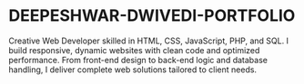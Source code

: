# DEEPESHWAR-DWIVEDI-PORTFOLIO
Creative Web Developer skilled in HTML, CSS, JavaScript, PHP, and SQL. I build responsive, dynamic websites with clean code and optimized performance. From front-end design to back-end logic and database handling, I deliver complete web solutions tailored to client needs.
